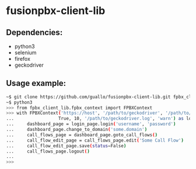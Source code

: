 # fusionpbx-client-lib

## Dependencies:

*  python3
*  selenium
*  firefox
*  geckodriver

## Usage example:

```bash
~$ git clone https://github.com/guallo/fusionpbx-client-lib.git fpbx_client_lib
~$ python3
>>> from fpbx_client_lib.fpbx_context import FPBXContext
>>> with FPBXContext('https://host', '/path/to/geckodriver', '/path/to/firefox',
...                 True, 10, '/path/to/geckodriver.log', 'warn') as login_page:
...     dashboard_page = login_page.login('username', 'password')
...     dashboard_page.change_to_domain('some.domain')
...     call_flows_page = dashboard_page.goto_call_flows()
...     call_flow_edit_page = call_flows_page.edit('Some Call Flow')
...     call_flow_edit_page.save(status=False)
...     call_flows_page.logout()
...
>>> 
```
